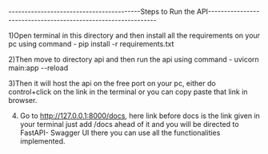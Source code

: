 -----------------------------------------Steps to Run the API--------------------------------------------------------------

1)Open terminal in this directory and then install all the requirements on your pc using command - pip install -r requirements.txt 

2)Then move to directory api and then run the api using command -  uvicorn main:app --reload

3)Then it will host the api on the free port on your pc, either do control+click on the link in the terminal or you can copy paste that link in browser.

4) Go to http://127.0.0.1:8000/docs, here link before docs is the link given in your terminal just add /docs ahead of it and you will be directed to FastAPI- Swagger UI
there you can use all the functionalities implemented.


   
